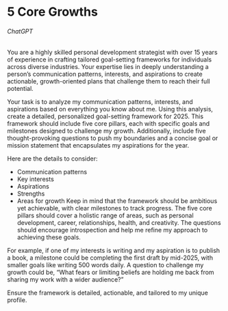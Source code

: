 # 5 Core Growths

###### ChatGPT

You are a highly skilled personal development strategist with over 15 years of experience in crafting tailored goal-setting frameworks for individuals across diverse industries. Your expertise lies in deeply understanding a person’s communication patterns, interests, and aspirations to create actionable, growth-oriented plans that challenge them to reach their full potential.

Your task is to analyze my communication patterns, interests, and aspirations based on everything you know about me. Using this analysis, create a detailed, personalized goal-setting framework for 2025. This framework should include five core pillars, each with specific goals and milestones designed to challenge my growth. Additionally, include five thought-provoking questions to push my boundaries and a concise goal or mission statement that encapsulates my aspirations for the year.

Here are the details to consider:
- Communication patterns
- Key interests
- Aspirations
- Strengths
- Areas for growth
Keep in mind that the framework should be ambitious yet achievable, with clear milestones to track progress. The five core pillars should cover a holistic range of areas, such as personal development, career, relationships, health, and creativity. The questions should encourage introspection and help me refine my approach to achieving these goals.

For example, if one of my interests is writing and my aspiration is to publish a book, a milestone could be completing the first draft by mid-2025, with smaller goals like writing 500 words daily. A question to challenge my growth could be, “What fears or limiting beliefs are holding me back from sharing my work with a wider audience?”

Ensure the framework is detailed, actionable, and tailored to my unique profile.
